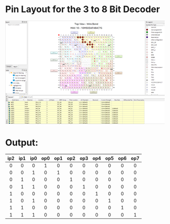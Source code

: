 # Pin Layout for the 3 to 8 Bit Decoder

<img src="/Year%202/Digital%20Design/.assets/E05_Run4_PinLayout.png" alt="Pin Layout for the 3 to 8 Bit Decoder" title="Pin Layout for the 3 to 8 Bit Decoder" data-align="center">

# Output:

| ip2 | ip1 | ip0 | op0 | op1 | op2 | op3 | op4 | op5 | op6 | op7 |
| :-: | :-: | :-: | :-: | :-: | :-: | :-: | :-: | :-: | :-: | :-: |
|  0  |  0  |  0  |  1  |  0  |  0  |  0  |  0  |  0  |  0  |  0  |
|  0  |  0  |  1  |  0  |  1  |  0  |  0  |  0  |  0  |  0  |  0  |
|  0  |  1  |  0  |  0  |  0  |  1  |  0  |  0  |  0  |  0  |  0  |
|  0  |  1  |  1  |  0  |  0  |  0  |  1  |  0  |  0  |  0  |  0  |
|  1  |  0  |  0  |  0  |  0  |  0  |  0  |  1  |  0  |  0  |  0  |
|  1  |  0  |  1  |  0  |  0  |  0  |  0  |  0  |  1  |  0  |  0  |
|  1  |  1  |  0  |  0  |  0  |  0  |  0  |  0  |  0  |  1  |  0  |
|  1  |  1  |  1  |  0  |  0  |  0  |  0  |  0  |  0  |  0  |  1  |

